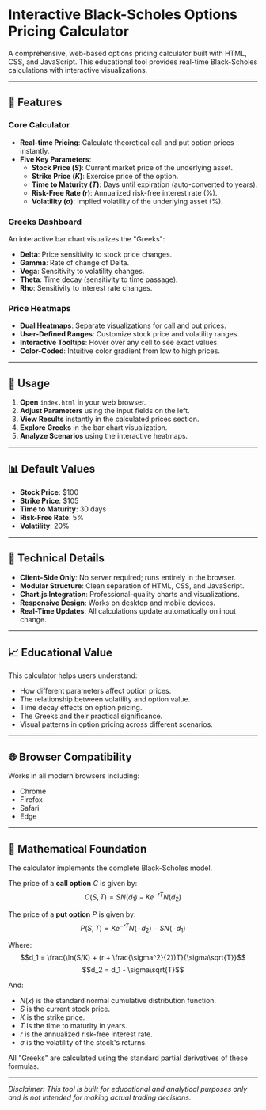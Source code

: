 # Interactive Black-Scholes Options Pricing Calculator

A comprehensive, web-based options pricing calculator built with HTML, CSS, and JavaScript. This educational tool provides real-time Black-Scholes calculations with interactive visualizations.

***

## 🚀 Features

### Core Calculator
* **Real-time Pricing**: Calculate theoretical call and put option prices instantly.
* **Five Key Parameters**:
    * **Stock Price ($S$)**: Current market price of the underlying asset.
    * **Strike Price ($K$)**: Exercise price of the option.
    * **Time to Maturity ($T$)**: Days until expiration (auto-converted to years).
    * **Risk-Free Rate ($r$)**: Annualized risk-free interest rate (%).
    * **Volatility ($\sigma$)**: Implied volatility of the underlying asset (%).

### Greeks Dashboard
An interactive bar chart visualizes the "Greeks":
* **Delta**: Price sensitivity to stock price changes.
* **Gamma**: Rate of change of Delta.
* **Vega**: Sensitivity to volatility changes.
* **Theta**: Time decay (sensitivity to time passage).
* **Rho**: Sensitivity to interest rate changes.

### Price Heatmaps
* **Dual Heatmaps**: Separate visualizations for call and put prices.
* **User-Defined Ranges**: Customize stock price and volatility ranges.
* **Interactive Tooltips**: Hover over any cell to see exact values.
* **Color-Coded**: Intuitive color gradient from low to high prices.

***

## 🎯 Usage

1.  **Open** `index.html` in your web browser.
2.  **Adjust Parameters** using the input fields on the left.
3.  **View Results** instantly in the calculated prices section.
4.  **Explore Greeks** in the bar chart visualization.
5.  **Analyze Scenarios** using the interactive heatmaps.

***

## 📊 Default Values

* **Stock Price**: $100
* **Strike Price**: $105
* **Time to Maturity**: 30 days
* **Risk-Free Rate**: 5%
* **Volatility**: 20%

***

## 🔧 Technical Details

* **Client-Side Only**: No server required; runs entirely in the browser.
* **Modular Structure**: Clean separation of HTML, CSS, and JavaScript.
* **Chart.js Integration**: Professional-quality charts and visualizations.
* **Responsive Design**: Works on desktop and mobile devices.
* **Real-Time Updates**: All calculations update automatically on input change.

***

## 📈 Educational Value

This calculator helps users understand:
* How different parameters affect option prices.
* The relationship between volatility and option value.
* Time decay effects on option pricing.
* The Greeks and their practical significance.
* Visual patterns in option pricing across different scenarios.

***

## 🌐 Browser Compatibility

Works in all modern browsers including:
* Chrome
* Firefox
* Safari
* Edge

***

## 📝 Mathematical Foundation

The calculator implements the complete Black-Scholes model.

The price of a **call option** $C$ is given by:
$$C(S, T) = S N(d_1) - K e^{-rT} N(d_2)$$

The price of a **put option** $P$ is given by:
$$P(S, T) = K e^{-rT} N(-d_2) - S N(-d_1)$$

Where:
$$d_1 = \frac{\ln(S/K) + (r + \frac{\sigma^2}{2})T}{\sigma\sqrt{T}}$$
$$d_2 = d_1 - \sigma\sqrt{T}$$

And:
* $N(x)$ is the standard normal cumulative distribution function.
* $S$ is the current stock price.
* $K$ is the strike price.
* $T$ is the time to maturity in years.
* $r$ is the annualized risk-free interest rate.
* $\sigma$ is the volatility of the stock's returns.

All "Greeks" are calculated using the standard partial derivatives of these formulas.

---

*Disclaimer: This tool is built for educational and analytical purposes only and is not intended for making actual trading decisions.*
